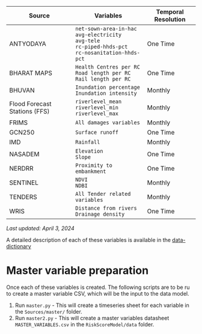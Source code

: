 | Source  | Variables | Temporal Resolution |
| ------------- | -------------  | ------------- |
| ANTYODAYA  | `net-sown-area-in-hac`<br>`avg-electricity`<br>`avg-tele`<br>`rc-piped-hhds-pct`<br>`rc-nosanitation-hhds-pct` | One Time |
| BHARAT MAPS    | `Health Centres per RC` <br> `Road length per RC` <br> `Rail length per RC` | One Time |
| BHUVAN  | `Inundation percentage`<br>`Inundation intensity` | Monthly |
| Flood Forecast Stations (FFS)  | `riverlevel_mean`<br>`riverlevel_min`<br>`riverlevel_max`  | Monthly |
| FRIMS  | `All damages variables`  | Monthly |
| GCN250  | `Surface runoff`  | One Time |
| IMD   | `Rainfall`  | Monthly |
| NASADEM   | `Elevation` <br> `Slope`  | One Time |
| NERDRR  | `Proximity to embankment`  | One Time |
| SENTINEL  | `NDVI`<br>`NDBI`  | Monthly |
| TENDERS   | `All Tender related variables`  | Monthly |
| WRIS   | `Distance from rivers` <br>  `Drainage density` | One Time|

*Last updated: April 3, 2024*

A detailed description of each of these variables is available in the [data-dictionary](https://docs.google.com/spreadsheets/d/1z-aNMPA8YuCb6Q4w2nDGi4OhgK9W1jbboskRzYgLUbY/edit#gid=1901128506)


# Master variable preparation

Once each of these variables is created. The following scripts are to be ru to create a master variable CSV, which will be the input to the data model.

1. Run `master.py`  - This will create a timeseries sheet for each variable in the `Sources/master/` folder.
2. Run `master2.py` - This will create a master variables datasheet `MASTER_VARIABLES.csv` in the `RiskScoreModel/data` folder.